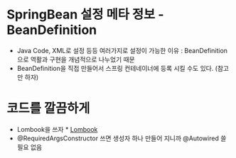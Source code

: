 # SpringBean 설정 메타 정보 - BeanDefinition
- Java Code, XML로 설정 등등 여러가지로 설정이 가능한 이유 : BeanDefinition으로 역활과 구현을 개념적으로 나누었기 때문
- BeanDefinition을 직접 만들어서 스프링 컨테네이너에 등록 시킬 수도 있다. (참고만 하자)

# 코드를 깔끔하게
- Lombook을 쓰자 * [Lombook](https://github.com/twkwon0417/TIL/blob/main/Lombook.md)
- @RequiredArgsConstructor 쓰면 생성자 하나 만들어 지니까 @Autowired 쓸 필요 없음